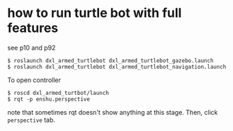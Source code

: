 # how to run turtle bot with full features
see p10 and p92
```
$ roslaunch dxl_armed_turtlebot dxl_armed_turtlebot_gazebo.launch
$ roslaunch dxl_armed_turtlebot dxl_armed_turtlebot_navigation.launch
```
To open controller  
```
$ roscd dxl_armed_turtbot/launch
$ rqt -p enshu.perspective
```
note that sometimes rqt doesn't show anything at this stage. Then, click `perspective` tab.

